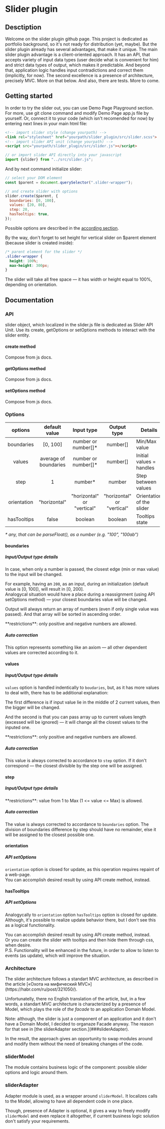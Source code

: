 # Slider plugin

## Desctiption
Welcome on the slider plugin github page. This project is dedicated as portfolio background, so it's not ready for distribution (yet, maybe). But the slider plugin already has several advantages, that make it unique.
The main slider plugin advantage is a client-oriented approach. It has an API, that accepts variety of input data types (user decide what is convenient for him) and strict data types of output, which makes it predictable. And beyond that, application logic handles input contradictions and correct them (implicitly, for now).
The second excellence is a presence of architecture, precisely MVC. More on that below.
And also, there are tests.
More to come.

## Getting started
In order to try the slider out, you can use Demo Page Playground section.
For more, use git clone command and modify Demo Page app.js file by yourself.
Or, connect it to your code (which isn't recomended for now) by entering next lines in your main html file:
```html
<!-- import slider style (change yourpath) -->
<link rel="stylesheet" href="yourpath/slider_plugin/src/slider.scss">
<!-- import slider API unit (change yourpath) -->
<script src="yourpath/slider_plugin/src/slider.js"></script>
```
```javascript
// or import slider API directly into your javascript
import {slider} from "../src/slider.js";
```

And by next command initialize slider:

```javascript
// select your DOM element
const $parent = document.querySelector(".slider-wrapper");

// and create slider with options
slider.create($parent, {
  boundaries: [0, 100],
  values: [20, 80],
  step: 20,
  hasTooltips: true,
});
```

Possible options are described in the [according section]().

By the way, don't forget to set height for vertical slider on $parent element (because slider is created inside):
```css
/* parent element for the slider */
.slider-wrapper {
  height: 100%;
  max-height: 300px;
}
```

The slider will take all free space — it has width or height equal to 100%, depending on orientation.

## Documentation

### API
slider object, which localized in the slider.js file is dedicated as Slider API Unit.
Use its create, getOptions or setOptions methods to interact with the slider entity.

#### create method
Compose from js docs.
#### getOptions method
Compose from js docs.
#### setOptions method
Compose from js docs.

### Options
| options | default value | Input type | Output type | Details |
|:-----------:|:---------------------:|:--------------------------:|:--------------------------:|---------------------------|
| boundaries | [0, 100] | number or number[]* | number[] | Min/Max value |
| values | average of boundaries | number or number[]* | number[] | Initial values = handles |
| step | 1 | number* | number | Step between values |
| orientation | "horizontal" | "horizontal" or "vertical" | "horizontal" or "vertical" | Orientation of the slider |
| hasTooltips | false | boolean | boolean | Tooltips state |
*\* any, that can be parseFloat(), as a number (e.g. "100", "100ab")*

#### boundaries
##### Input/Output type details
<p>In case, when only a number is passed, the closest edge (min or max value) to the input will be changed.</p>
<p>
For example, having an <code>200</code>, as an input, during an initialization (default value is [0, 100]), will result in [0, 200].
<br>
Analogycal situation would have a place during a reassignment (using API setOptions method) — your closest boundaries value will be changed.
</p>
<p>Output will always return an array of numbers (even if only single value was passed). And that array will be sorted in ascending order.</p>

<p>**restrictions**: only positive and negative numbers are allowed.</p>

##### Auto correction
<p>This option represents something like an axiom — all other dependent values are corrected according to it.</p>

#### values
##### Input/Output type details
<p><code>values</code> option is handled indentically to <code>boudaries</code>, but, as it has more values to deal with, there has to be additional explanation:</p>

<p>The first difference is if input value lie in the middle of 2 current values, then the bigger will be changed.</p>

<p>And the second is that you can pass array up to current values length (excessed will be ignored) — it will change all the closest values to the inputed one.</p>

<p>**restrictions**: only positive and negative numbers are allowed.</p>

##### Auto correction
<p>This value is always corrected to accordance to <code>step</code> option. If it don't correspond — the closest divisible by the step one will be assigned.</p>

#### step
##### Input/Output type details
<p>**restrictions**: value from 1 to Max (1 <= value <= Max) is allowed.</p>

##### Auto correction
<p>The value is always corrected to accordance to <code>boundaries</code> option. The division of boundaries difference by step should have no remainder, else it will be assigned to the closest possible one.</p>

#### orientation
##### API setOptions
<p>
<code>orientation</code> option is closed for update, as this operation requires repaint of a web-page.
<br>
You can accomplish desired result by using API create method, instead.
</p>

#### hasTooltips
##### API setOptions
<p>
Analogycally to <code>orientation</code> option <code>hasTooltips</code> option is closed for update.
<br>
Although, it's possible to realize update behavior there, but I don't see this as a logical functionality.
<br>
</p>
<p>
You can accomplish desired result by using API create method, instead.
<br>
Or you can create the slider with tooltips and then hide them through css, when desire.
<br>
P.S. Functionality will be enhanced in the future, in order to allow to listen to events (as update), which will improve the situation.
</p>


### Architecture
<p>The slider architecture follows a standart MVC architecture, as described in the article [«Охота на мифический MVC»](https://habr.com/ru/post/321050/).</p>

<p>Unfortunatelly, there no English translation of the article, but, in a few words, a standart MVC architecture is characterized by a presence of Model, which plays the role of <i>the facade</i> to an application Domain Model.</p>

<p>Note: although, the slider is just a component of an application and it don't have a Domain Model, I decided to organaze Facade anyway. The reason for that see in [the sliderAdapter section.](###sliderAdapter).</p>

<p>In the result, the approach gives an opportunity to swap modules around and modify them without the need of breaking changes of the code.</p>

### sliderModel
<p>The module contains business logic of the component: possible slider options and logic around them.</p>

### sliderAdapter
<p>Adapter module is used, as a wrapper around <code>sliderModel</code>. It localizes calls to the Model, allowing to have all dependent code in one place.</p>

<p>Though, presence of Adapter is optional, it gives a way to freely modify <code>sliderModel</code> and even replace it altogether, if current business logic solution don't satisfy your requirements.</p>
